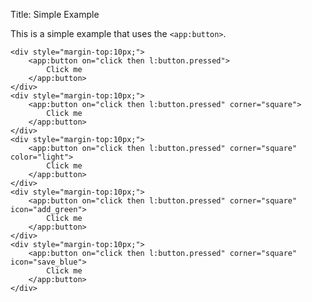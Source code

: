 Title: Simple Example

This is a simple example that uses the `<app:button>`.
	
	<div style="margin-top:10px;">
		<app:button on="click then l:button.pressed">
			Click me
		</app:button>
	</div>
	<div style="margin-top:10px;">
		<app:button on="click then l:button.pressed" corner="square">
			Click me
		</app:button>
	</div>
	<div style="margin-top:10px;">
		<app:button on="click then l:button.pressed" corner="square" color="light">
			Click me
		</app:button>
	</div>
	<div style="margin-top:10px;">
		<app:button on="click then l:button.pressed" corner="square" icon="add_green">
			Click me
		</app:button>
	</div>
	<div style="margin-top:10px;">
		<app:button on="click then l:button.pressed" corner="square" icon="save_blue">
			Click me
		</app:button>
	</div>
	
	
